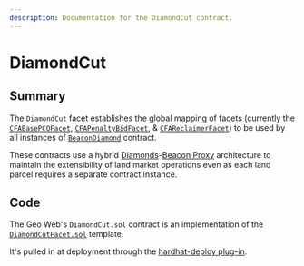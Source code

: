 ```yaml
---
description: Documentation for the DiamondCut contract.
---
```


# DiamondCut

## Summary

The `DiamondCut` facet establishes the global mapping of facets (currently the [`CFABasePCOFacet`](../beacondiamond/cfabasepcofacet.md), [`CFAPenaltyBidFacet`](../beacondiamond/cfapenaltybidfacet.md), & [`CFAReclaimerFacet`](../beacondiamond/cfareclaimerfacet.md)) to be used by all instances of [`BeaconDiamond`](../beacondiamond/) contract.&#x20;

These contracts use a hybrid [Diamonds](../standards-and-protocols/diamonds-multi-facet-proxy-eip-2535.md)-[Beacon Proxy](../standards-and-protocols/beacon-proxy.md) architecture to maintain the extensibility of land market operations even as each land parcel requires a separate contract instance.

## Code

The Geo Web's `DiamondCut.sol` contract is an implementation of the [`DiamondCutFacet.sol`](https://github.com/wighawag/hardhat-deploy/blob/master/solc\_0.8/diamond/facets/DiamondCutFacet.sol) template.&#x20;

It's pulled in at deployment through the [hardhat-deploy plug-in](https://github.com/wighawag/hardhat-deploy).
